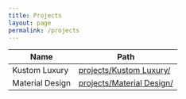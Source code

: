 ```yaml
---
title: Projects
layout: page
permalink: /projects
---
```



| Name | Path |
| --- | --- |
| Kustom Luxury | [projects/Kustom Luxury/](./projects/Kustom%20Luxury/) |
| Material Design | [projects/Material Design/](./projects/Material%20Design/) |